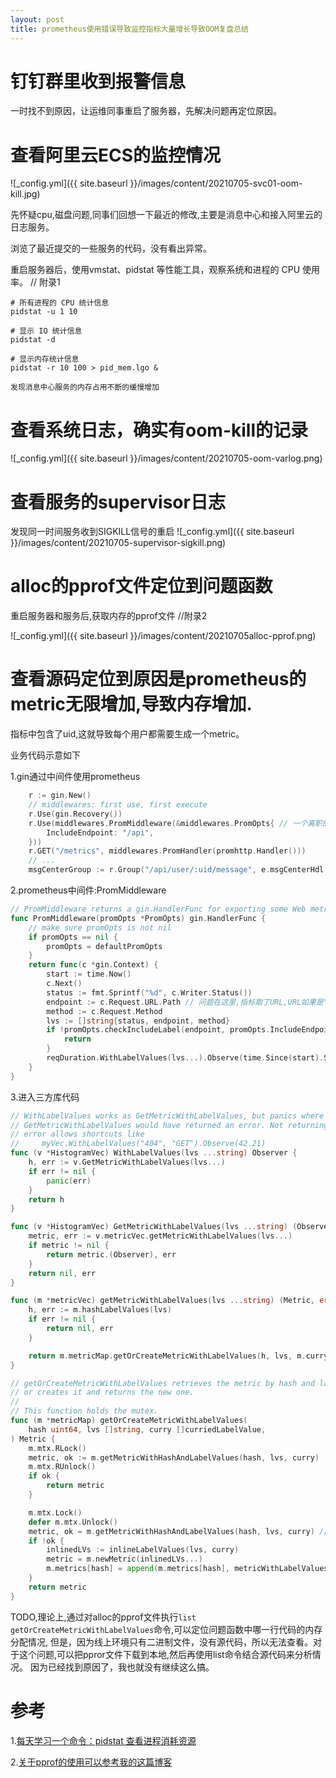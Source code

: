 ```yaml
---
layout: post
title: prometheus使用错误导致监控指标大量增长导致OOM复盘总结
---
```


# 钉钉群里收到报警信息
一时找不到原因，让运维同事重启了服务器，先解决问题再定位原因。

# 查看阿里云ECS的监控情况

![_config.yml]({{ site.baseurl }}/images/content/20210705-svc01-oom-kill.jpg)

先怀疑cpu,磁盘问题,同事们回想一下最近的修改,主要是消息中心和接入阿里云的日志服务。

浏览了最近提交的一些服务的代码，没有看出异常。

重启服务器后，使用vmstat、pidstat 等性能工具，观察系统和进程的 CPU 使用率。 // 附录1

```
# 所有进程的 CPU 统计信息
pidstat -u 1 10

# 显示 IO 统计信息
pidstat -d

# 显示内存统计信息
pidstat -r 10 100 > pid_mem.lgo &

发现消息中心服务的内存占用不断的缓慢增加
```

# 查看系统日志，确实有oom-kill的记录
![_config.yml]({{ site.baseurl }}/images/content/20210705-oom-varlog.png)

# 查看服务的supervisor日志
发现同一时间服务收到SIGKILL信号的重启
![_config.yml]({{ site.baseurl }}/images/content/20210705-supervisor-sigkill.png)

# alloc的pprof文件定位到问题函数
重启服务器和服务后,获取内存的pprof文件 //附录2

![_config.yml]({{ site.baseurl }}/images/content/20210705alloc-pprof.png)

# 查看源码定位到原因是prometheus的metric无限增加,导致内存增加.
指标中包含了uid,这就导致每个用户都需要生成一个metric。

业务代码示意如下

1.gin通过中间件使用prometheus

```go
    r := gin.New()
	// middlewares: first use, first execute
	r.Use(gin.Recovery())
	r.Use(middlewares.PromMiddleware(&middlewares.PromOpts{ // 一个离职的同事写的
		IncludeEndpoint: "/api",
	}))
	r.GET("/metrics", middlewares.PromHandler(promhttp.Handler()))
    // ...
	msgCenterGroup := r.Group("/api/user/:uid/message", e.msgCenterHdl.ExtractUserID) // 一个新同事写的,也是后续导致问题的地方
```

2.prometheus中间件:PromMiddleware

```go
// PromMiddleware returns a gin.HandlerFunc for exporting some Web metrics
func PromMiddleware(promOpts *PromOpts) gin.HandlerFunc {
	// make sure promOpts is not nil
	if promOpts == nil {
		promOpts = defaultPromOpts
	}
	return func(c *gin.Context) {
		start := time.Now()
		c.Next()
		status := fmt.Sprintf("%d", c.Writer.Status())
		endpoint := c.Request.URL.Path // 问题在这里,指标取了URL,URL如果是"/api/user/:uid/message",那就是每个用户一个监控指标
		method := c.Request.Method
		lvs := []string{status, endpoint, method}
		if !promOpts.checkIncludeLabel(endpoint, promOpts.IncludeEndpoint) {
			return
		}
		reqDuration.WithLabelValues(lvs...).Observe(time.Since(start).Seconds())
	}
}
```

3.进入三方库代码

```go
// WithLabelValues works as GetMetricWithLabelValues, but panics where
// GetMetricWithLabelValues would have returned an error. Not returning an
// error allows shortcuts like
//     myVec.WithLabelValues("404", "GET").Observe(42.21)
func (v *HistogramVec) WithLabelValues(lvs ...string) Observer {
	h, err := v.GetMetricWithLabelValues(lvs...)
	if err != nil {
		panic(err)
	}
	return h
}

func (v *HistogramVec) GetMetricWithLabelValues(lvs ...string) (Observer, error) {
	metric, err := v.metricVec.getMetricWithLabelValues(lvs...)
	if metric != nil {
		return metric.(Observer), err
	}
	return nil, err
}

func (m *metricVec) getMetricWithLabelValues(lvs ...string) (Metric, error) {
	h, err := m.hashLabelValues(lvs)
	if err != nil {
		return nil, err
	}

	return m.metricMap.getOrCreateMetricWithLabelValues(h, lvs, m.curry), nil
}

// getOrCreateMetricWithLabelValues retrieves the metric by hash and label value
// or creates it and returns the new one.
//
// This function holds the mutex.
func (m *metricMap) getOrCreateMetricWithLabelValues(
	hash uint64, lvs []string, curry []curriedLabelValue,
) Metric {
	m.mtx.RLock()
	metric, ok := m.getMetricWithHashAndLabelValues(hash, lvs, curry)
	m.mtx.RUnlock()
	if ok {
		return metric
	}

	m.mtx.Lock()
	defer m.mtx.Unlock()
	metric, ok = m.getMetricWithHashAndLabelValues(hash, lvs, curry) // TODO 这里还没细看,看函数名就是根据指标的hash查找指标metric
	if !ok {
		inlinedLVs := inlineLabelValues(lvs, curry)
		metric = m.newMetric(inlinedLVs...)
		m.metrics[hash] = append(m.metrics[hash], metricWithLabelValues{values: inlinedLVs, metric: metric}) // 这里不断增加
	}
	return metric
}
```

TODO,理论上,通过对alloc的pprof文件执行`list getOrCreateMetricWithLabelValues`命令,可以定位问题函数中哪一行代码的内存分配情况,
但是，因为线上环境只有二进制文件，没有源代码，所以无法查看。对于这个问题,可以把ppror文件下载到本地,然后再使用list命令结合源代码来分析情况。
因为已经找到原因了，我也就没有继续这么搞。

# 参考
1.[每天学习一个命令：pidstat 查看进程消耗资源](https://einverne.github.io/post/2019/05/pidstat-usage.html)

2.[关于pprof的使用可以参考我的这篇博客](https://yudidi.github.io/performance/)